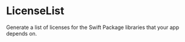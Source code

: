 # LicenseList
Generate a list of licenses for the Swift Package libraries that your app depends on.
